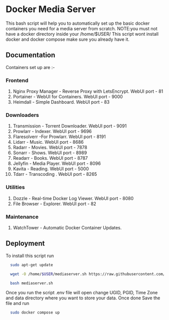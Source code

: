 
# Docker Media Server

This bash script will help you to automatically set up the basic docker containers you need for a media server from scratch.
NOTE:you must not have a docker directory inside your /home/$USER/
This script wont install docker and docker compose make sure you already have it.

## Documentation

Containers set up are :-
### Frontend

1. Nginx Proxy Manager - Reverse Proxy with LetsEncrypt. WebUI port - 81
2. Portainer - WebUI for Containers. WebUI port - 9000
3. Heimdall - Simple Dashboard. WebUI port - 83

### Downloaders

1. Transmission - Torrent Downloader. WebUI port - 9091
2. Prowlarr - Indexer. WebUI port - 9696
3. Flaresolverr -For Prowlarr.  WebUI port - 8191
4. Lidarr - Music. WebUI port - 8686
5. Radarr - Movies. WebUI port - 7878
6. Sonarr - Shows. WebUI port - 8989
7. Readarr - Books. WebUI port - 8787
8. Jellyfin - Media Player. WebUI port - 8096
9. Kavita - Reading. WebUI port - 5000
10. Tdarr - Transcoding . WebUI port - 8265

### Utilities

1. Dozzle - Real-time Docker Log Viewer. WebUI port - 8080
2. File Browser - Explorer. WebUI port - 82

### Maintenance

1. WatchTower - Automatic Docker Container Updates. 
## Deployment

To install this script run
```bash
  sudo apt-get update
```

```bash
  wget -O /home/$USER/mediaserver.sh https://raw.githubusercontent.com/Indian-Techie09/docker-media-server/main/docker-media-server.sh
```
```bash
  bash mediaserver.sh
```
Once you run the script .env file will open change UGID, PGID, Time Zone and data directory where you want to store your data.
Once done Save the file and run
```bash
  sudo docker compose up
```
